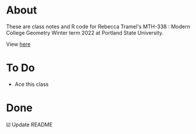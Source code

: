 # About 
These are class notes and R code for Rebecca Tramel's MTH-338 :  Modern College Geometry Winter term 2022 at Portland State University.

View [here](https://rbolt13.github.io/mth338/)

# To Do 
* Ace this class

# Done 
☑️ Update README
